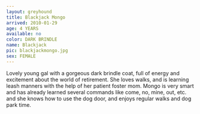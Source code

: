 ```yaml
---
layout: greyhound
title: Blackjack Mongo
arrived: 2010-01-29
age: 4 YEARS
available: no
color: DARK BRINDLE
name: Blackjack
pic: blackjackmongo.jpg
sex: FEMALE
---
```


Lovely young gal with a gorgeous dark brindle coat, full of energy and excitement about the world of
retirement. She loves walks, and is learning leash manners with the help of her patient foster mom. Mongo is very smart
and has already learned several commands like come, no, mine, out, etc. and she knows how to use the dog door, and
enjoys regular walks and dog park time.
